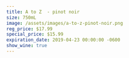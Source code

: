 ```yaml
---
title: A to Z  - pinot noir
size: 750mL
image: /assets/images/a-to-z-pinot-noir.png
reg_price: $17.99
special_price: $15.99
expiration_date: 2019-04-23 00:00:00 -0600
show_wine: true
---
```


